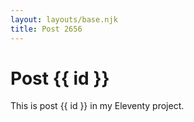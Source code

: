 ```yaml
---
layout: layouts/base.njk
title: Post 2656
---
```


# Post {{ id }}

This is post {{ id }} in my Eleventy project.
